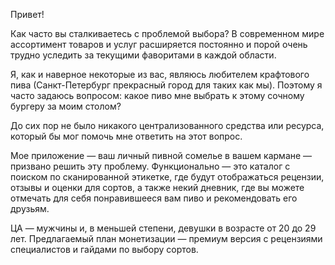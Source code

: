 Привет!

Как часто вы сталкиваетесь с проблемой выбора? В современном мире ассортимент товаров и услуг расширяется постоянно и порой очень трудно уследить за текущими фаворитами в каждой области. 

Я, как и наверное некоторые из вас, являюсь любителем крафтового пива (Санкт-Петербург прекрасный город для таких как мы). Поэтому я часто задаюсь вопросом: какое пиво мне выбрать к этому сочному бургеру за моим столом?

До сих пор не было никакого централизованного средства или ресурса, который бы мог помочь мне ответить на этот вопрос.

Мое приложение — ваш личный пивной сомелье в вашем кармане — призвано решить эту проблему. Функционально — это каталог с поиском по сканированной этикетке, где будут отображаться рецензии, отзывы и оценки для сортов, а также некий дневник, где вы можете отмечать для себя понравившееся вам пиво и рекомендовать его друзьям.

ЦА — мужчины и, в меньшей степени, девушки в возрасте от 20 до 29 лет.
Предлагаемый план монетизации — премиум версия с рецензиями специалистов и гайдами по выбору сортов.
